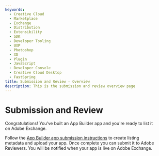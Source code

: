 ```yaml
---
keywords:
  - Creative Cloud
  - Marketplace
  - Exchange
  - Distribution
  - Extensibility
  - SDK
  - Developer Tooling
  - UXP
  - Photoshop
  - XD
  - Plugin
  - JavaScript
  - Developer Console
  - Creative Cloud Desktop
  - FastSpring
title: Submission and Review - Overview
description: This is the submission and review overview page
---
```


# Submission and Review

Congratulations! You've built an App Builder app and you're ready to list it on Adobe Exchange.

Follow the [App Builder app submission instructions](./app_builder_submission.md) to create listing metadata and upload your app. Once complete you can submit it to Adobe Reviewers. You will be notified when your app is live on Adobe Exchange.